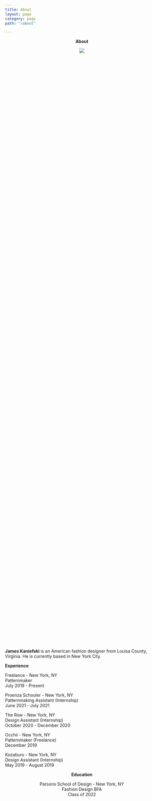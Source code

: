 ```yaml
---
title: About
layout: page
category: page
path: "/about"

---
```

<div align="center">

**About**

<div style="width:50%; height:50%">

![](/img/241864604_1234483243719108_1753869247741286163_n.jpg)

</div>

<div align="left">

**James Kaniefski** is an American fashion designer from Louisa County, Virginia. He is currently based in New York City.

**Experience**

Freelance - New York, NY  
Patternmaker  
July 2019 - Present

Proenza Schouler - New York, NY  
Patternmaking Assistant (Internship)  
June 2021 - July 2021

The Row - New York, NY  
Design Assistant (Internship)  
October 2020 - December 2020

Occhii - New York, NY  
Patternmaker (Freelance)  
December 2019

Kozaburo - New York, NY  
Design Assistant (Internship)  
May 2019 - August 2019

</div>

**Education**

Parsons School of Design - New York, NY  
Fashion Design BFA  
Class of 2022